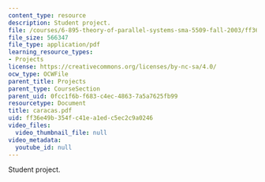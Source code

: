```yaml
---
content_type: resource
description: Student project.
file: /courses/6-895-theory-of-parallel-systems-sma-5509-fall-2003/ff36e49b354fc41ea1edc5ec2c9a0246_caracas.pdf
file_size: 566347
file_type: application/pdf
learning_resource_types:
- Projects
license: https://creativecommons.org/licenses/by-nc-sa/4.0/
ocw_type: OCWFile
parent_title: Projects
parent_type: CourseSection
parent_uid: 0fcc1f6b-f683-c4ec-4863-7a5a7625fb99
resourcetype: Document
title: caracas.pdf
uid: ff36e49b-354f-c41e-a1ed-c5ec2c9a0246
video_files:
  video_thumbnail_file: null
video_metadata:
  youtube_id: null
---
```

Student project.